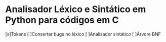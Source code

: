 # Analisador Léxico e Sintático em Python para códigos em C

[x]Tokens
[ ]Consertar bugs no léxico
[ ]Analisador sintático
[ ]Árvore BNF 